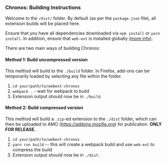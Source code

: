 ### Chronos: Building Instructions

Welcome to the `/dist/` folder. By default (as per the `package.json` file), all extension builds will be placed here.

Ensure that you have all dependencies downloaded via `npm install` or `yarn install`. In addition, ensure that `web-ext` is installed globally [(more info)](https://github.com/mozilla/web-ext).

There are two main ways of building Chronos:

#### Method 1: Build uncompressed version
This method will build to the `./build` folder. In Firefox, add-ons can be temporarily loaded by selecting any file within the folder.

1. `cd your/path/to/webext-chronos`
2. `webpack .` - wait for webpack to build
3. Extension output should now be in `./build`.

#### Method 2: Build compressed version
This method will build a `.zip`-ed extension to the `./dist` folder, which can then be uploaded to AMO (https://addons.mozilla.org) for publication. **ONLY FOR RELEASE.**

1. `cd your/path/to/webext-chronos`
2. `yarn run build` -- this will create a webpack build and use `web-ext` to compress the build
3. Extension output should now be in `./dist`.
